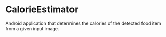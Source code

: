 # CalorieEstimator
Android application that determines the calories of the detected food item from a given input image.
